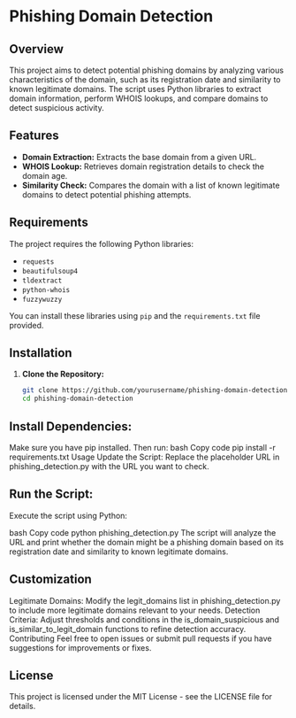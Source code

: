 # Phishing Domain Detection

## Overview

This project aims to detect potential phishing domains by analyzing various characteristics of the domain, such as its registration date and similarity to known legitimate domains. The script uses Python libraries to extract domain information, perform WHOIS lookups, and compare domains to detect suspicious activity.

## Features

- **Domain Extraction:** Extracts the base domain from a given URL.
- **WHOIS Lookup:** Retrieves domain registration details to check the domain age.
- **Similarity Check:** Compares the domain with a list of known legitimate domains to detect potential phishing attempts.

## Requirements

The project requires the following Python libraries:

- `requests`
- `beautifulsoup4`
- `tldextract`
- `python-whois`
- `fuzzywuzzy`

You can install these libraries using `pip` and the `requirements.txt` file provided.

## Installation

1. **Clone the Repository:**
   ```bash
   git clone https://github.com/yourusername/phishing-domain-detection.git
   cd phishing-domain-detection
   
## Install Dependencies:
Make sure you have pip installed. Then run:
bash
Copy code
pip install -r requirements.txt
Usage
Update the Script:
Replace the placeholder URL in phishing_detection.py with the URL you want to check.

## Run the Script:
Execute the script using Python:

bash
Copy code
python phishing_detection.py
The script will analyze the URL and print whether the domain might be a phishing domain based on its registration date and similarity to known legitimate domains.

## Customization
Legitimate Domains: Modify the legit_domains list in phishing_detection.py to include more legitimate domains relevant to your needs.
Detection Criteria: Adjust thresholds and conditions in the is_domain_suspicious and is_similar_to_legit_domain functions to refine detection accuracy.
Contributing
Feel free to open issues or submit pull requests if you have suggestions for improvements or fixes.

## License
This project is licensed under the MIT License - see the LICENSE file for details.
